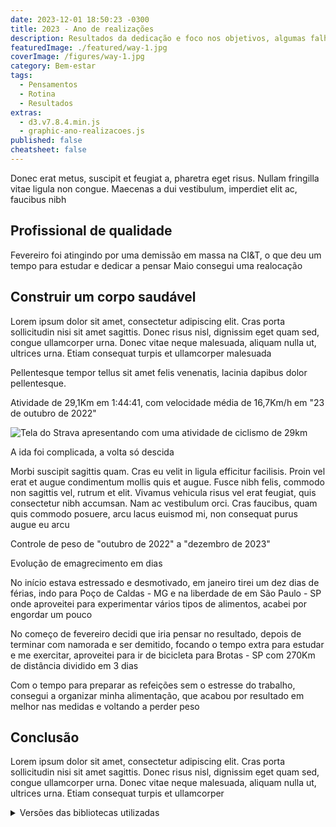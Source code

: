 ```yaml
---
date: 2023-12-01 18:50:23 -0300
title: 2023 - Ano de realizações
description: Resultados da dedicação e foco nos objetivos, algumas falhas e muitos acertos
featuredImage: ./featured/way-1.jpg
coverImage: /figures/way-1.jpg
category: Bem-estar
tags:
  - Pensamentos
  - Rotina
  - Resultados
extras:
  - d3.v7.8.4.min.js
  - graphic-ano-realizacoes.js
published: false
cheatsheet: false
---
```


Donec erat metus, suscipit et feugiat a, pharetra eget risus. Nullam fringilla vitae ligula non congue. Maecenas a dui vestibulum, imperdiet elit ac, faucibus nibh

## Profissional de qualidade

Fevereiro foi atingindo por uma demissão em massa na CI&T, o que deu um tempo para estudar e dedicar a pensar 
Maio consegui uma realocação

## Construir um corpo saudável

Lorem ipsum dolor sit amet, consectetur adipiscing elit. Cras porta sollicitudin nisi sit amet sagittis. Donec risus nisl, dignissim eget quam sed, congue ullamcorper urna. Donec vitae neque malesuada, aliquam nulla ut, ultrices urna. Etiam consequat turpis et ullamcorper malesuada

Pellentesque tempor tellus sit amet felis venenatis, lacinia dapibus dolor pellentesque.

<p class="center bold">Atividade de 29,1Km em 1:44:41, com velocidade média de 16,7Km/h em "23 de outubro de 2022"</p>

![Tela do Strava apresentando com uma atividade de ciclismo de 29km](/figures/realizacoes_strava_23.10.jpg)

<p class="center">A ida foi complicada, a volta só descida</p>

Morbi suscipit sagittis quam. Cras eu velit in ligula efficitur facilisis. Proin vel erat et augue condimentum mollis quis et augue. Fusce nibh felis, commodo non sagittis vel, rutrum et elit. Vivamus vehicula risus vel erat feugiat, quis consectetur nibh accumsan. Nam ac vestibulum orci. Cras faucibus, quam quis commodo posuere, arcu lacus euismod mi, non consequat purus augue eu arcu

<p class="center bold">Controle de peso de "outubro de 2022" a "dezembro de 2023"</p>
<p class="center bold">Evolução de emagrecimento em dias</p>

<div id="d3_wrapper" class="d3_graph">
  <div id="loading_graphic"></div>
</div>

No início estava estressado e desmotivado, em janeiro tirei um dez dias de férias, indo para Poço de Caldas - MG e na liberdade de em São Paulo - SP onde aproveitei para experimentar vários tipos de alimentos, acabei por engordar um pouco

No começo de fevereiro decidi que iria pensar no resultado, depois de terminar com namorada e ser demitido, focando o tempo extra para estudar e me exercitar, aproveitei para ir de bicicleta para Brotas - SP com 270Km de distância dividido em 3 dias

Com o tempo para preparar as refeições sem o estresse do trabalho, consegui a organizar minha alimentação, que acabou por resultado em melhor nas medidas e voltando a perder peso

## Conclusão

Lorem ipsum dolor sit amet, consectetur adipiscing elit. Cras porta sollicitudin nisi sit amet sagittis. Donec risus nisl, dignissim eget quam sed, congue ullamcorper urna. Donec vitae neque malesuada, aliquam nulla ut, ultrices urna. Etiam consequat turpis et ullamcorper

<details>
  <summary>Versões das bibliotecas utilizadas</summary>

```text
d3: "7.8.4"
```

</details>
